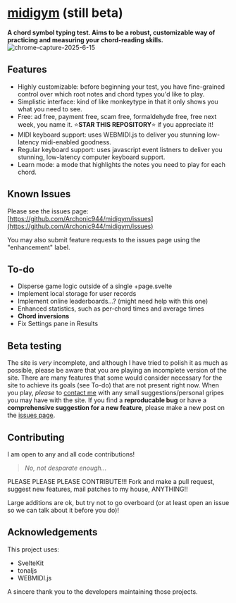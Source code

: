 # [midigym](http://midigym.com) (still beta)

**A chord symbol typing test. Aims to be a robust, customizable way of practicing and measuring your chord-reading skills.**
![chrome-capture-2025-6-15](https://github.com/user-attachments/assets/1a553556-40e1-4d7b-b128-02e7845d1a47)

## Features

- Highly customizable: before beginning your test, you have fine-grained control over which root notes and chord types you'd like to play.
- Simplistic interface: kind of like monkeytype in that it only shows you what you need to see.
- Free: ad free, payment free, scam free, formaldehyde free, free next week, you name it. ⭐️**STAR THIS REPOSITORY**⭐️ if you appreciate it!
- MIDI keyboard support: uses WEBMIDI.js to deliver you stunning low-latency midi-enabled goodness.
- Regular keyboard support: uses javascript event listners to deliver you stunning, low-latency computer keyboard support.
- Learn mode: a mode that highlights the notes you need to play for each chord.

## Known Issues

Please see the issues page: [https://github.com/Archonic944/midigym/issues](https://github.com/Archonic944/midigym/issues)

You may also submit feature requests to the issues page using the "enhancement" label.

## To-do

- Disperse game logic outside of a single +page.svelte
- Implement local storage for user records
- Implement online leaderboards...? (might need help with this one)
- Enhanced statistics, such as per-chord times and average times
- **Chord inversions**
- Fix Settings pane in Results

## Beta testing

The site is *very* incomplete, and although I have tried to polish it as much as possible, please be aware that you are playing an incomplete version of the site. There are many features that some would consider necessary for the site to achieve its goals (see To-do) that are not present right now. When you play, *please* to [contact me](linktr.ee/archonic) with any small suggestions/personal gripes you may have with the site. If you find a **reproducable bug** or have a **comprehensive suggestion for a new feature**, please make a new post on the [issues page](https://github.com/Archonic944/midigym/issues).

## Contributing

I am open to any and all code contributions!

> *No, not desparate enough...*

PLEASE PLEASE PLEASE CONTRIBUTE!!! Fork and make a pull request, suggest new features, mail patches to my house, ANYTHING!!

Large additions are ok, but try not to go overboard (or at least open an issue so we can talk about it before you do)!

## Acknowledgements

This project uses:

- SvelteKit
- tonaljs
- WEBMIDI.js

A sincere thank you to the developers maintaining those projects.
